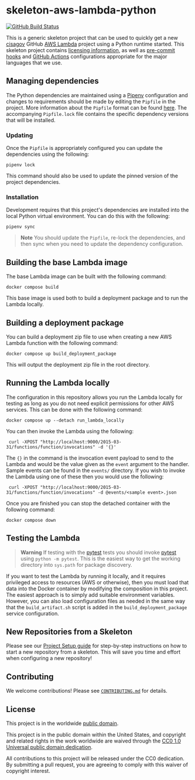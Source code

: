 # skeleton-aws-lambda-python #

[![GitHub Build Status](https://github.com/cisagov/skeleton-aws-lambda-python/workflows/build/badge.svg)](https://github.com/cisagov/skeleton-aws-lambda-python/actions)

This is a generic skeleton project that can be used to quickly get a
new [cisagov](https://github.com/cisagov) GitHub
[AWS Lambda](https://aws.amazon.com/lambda/) project using a Python runtime
started. This skeleton project contains [licensing information](LICENSE), as
well as [pre-commit hooks](https://pre-commit.com) and
[GitHub Actions](https://github.com/features/actions) configurations
appropriate for the major languages that we use.

## Managing dependencies ##

The Python dependencies are maintained using a [Pipenv](https://github.com/pypa/pipenv)
configuration and changes to requirements should be made by editing the
`Pipfile` in the project. More information about the `Pipfile` format can be
found [here](https://pipenv.pypa.io/en/latest/basics/#example-pipfile-pipfile-lock).
The accompanying `Pipfile.lock` file contains the specific dependency versions
that will be installed.

### Updating ###

Once the `Pipfile` is appropriately configured you can update the dependencies
using the following:

```console
pipenv lock
```

This command should also be used to update the pinned version of the project
dependencies.

### Installation ###

Development requires that this project's dependencies are installed into the
local Python virtual environment. You can do this with the following:

```console
pipenv sync
```

> **Note**
> You should update the `Pipfile`, re-lock the dependencies, and then sync when
> you need to update the dependency configuration.

## Building the base Lambda image ##

The base Lambda image can be built with the following command:

```console
docker compose build
```

This base image is used both to build a deployment package and to run the
Lambda locally.

## Building a deployment package ##

You can build a deployment zip file to use when creating a new AWS Lambda
function with the following command:

```console
docker compose up build_deployment_package
```

This will output the deployment zip file in the root directory.

## Running the Lambda locally ##

The configuration in this repository allows you run the Lambda locally for
testing as long as you do not need explicit permissions for other AWS
services. This can be done with the following command:

```console
docker compose up --detach run_lambda_locally
```

You can then invoke the Lambda using the following:

```console
 curl -XPOST "http://localhost:9000/2015-03-31/functions/function/invocations" -d '{}'
```

The `{}` in the command is the invocation event payload to send to the Lambda
and would be the value given as the `event` argument to the handler. Sample
events can be found in the `events/` directory. If you wish to invoke the
Lambda using one of these then you would use the following:

```console
 curl -XPOST "http://localhost:9000/2015-03-31/functions/function/invocations" -d @events/<sample event>.json
```

Once you are finished you can stop the detached container with the following command:

```console
docker compose down
```

## Testing the Lambda ##

> **Warning**
> If testing with the [pytest] tests you should invoke [pytest] using
> `python -m pytest`. This is the easiest way to get the working directory
> into `sys.path` for package discovery.

If you want to test the Lambda by running it locally, and it requires
privileged access to resources (AWS or otherwise), then you must load that data
into the Docker container by modifying the composition in this project. The
easiest approach is to simply add suitable environment variables. However, you
can also load configuration files as needed in the same way that the
`build_artifact.sh` script is added in the `build_deployment_package` service
configuration.

## New Repositories from a Skeleton ##

Please see our [Project Setup guide](https://github.com/cisagov/development-guide/tree/develop/project_setup)
for step-by-step instructions on how to start a new repository from
a skeleton. This will save you time and effort when configuring a
new repository!

## Contributing ##

We welcome contributions!  Please see [`CONTRIBUTING.md`](CONTRIBUTING.md) for
details.

## License ##

This project is in the worldwide [public domain](LICENSE).

This project is in the public domain within the United States, and
copyright and related rights in the work worldwide are waived through
the [CC0 1.0 Universal public domain
dedication](https://creativecommons.org/publicdomain/zero/1.0/).

All contributions to this project will be released under the CC0
dedication. By submitting a pull request, you are agreeing to comply
with this waiver of copyright interest.

[pytest]: https://github.com/pytest-dev/pytest
